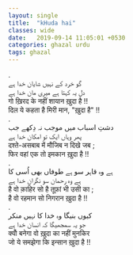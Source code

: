 ```yaml
---
layout: single
title:  "kHuda hai"
classes: wide
date:   2019-09-14 11:05:01 +0530
categories: ghazal urdu
tags: ghazal
---
```

.<br>
گو خرد کے نہیں شایان خدا ہے<br>
دل یہ کہتا ہے میری مان خدا ہے<br>
गो ख़िरद के नहीं शायान ख़ुदा है !!<br>
दिल ये कहता है मिरी मान, "ख़ुदा है" !!<br>
.<br>
دشتِ اسباب میں موجب نہ دِکھے جب <br>
پھر وہاں ایک تو امکان خدا ہے<br>
दश्ते-असबाब में मौजिब न दिखे जब ;<br>
फिर वहां एक तो इमकान ख़ुदा है !!<br>
. <br>
ہے وہ قاہر سو ہے طوفاں بھی اُسی کا<br>
ہے وہ رحمان سو نگران خدا ہے <br>
है वो क़ाहिर सो है तूफ़ां भी उसी का ;<br>
है वो रहमान सो निगरान ख़ुदा है !!<br>
. <br>
کیوں بنیگا وہ خدا کا نہیں منکر<br>
جو یہ سمجھیگا کہ انسان خدا ہے<br>
क्योँ बनेगा वो ख़ुदा का नहीं मुनकिर<br>
जो ये समझेगा कि इन्सान ख़ुदा है !!<br>
